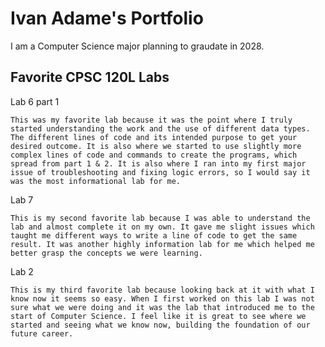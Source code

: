 
# Ivan Adame's Portfolio

I am a Computer Science major planning to graudate in 2028.

## Favorite CPSC 120L Labs

Lab 6 part 1

    This was my favorite lab because it was the point where I truly started understanding the work and the use of different data types. The different lines of code and its intended purpose to get your desired outcome. It is also where we started to use slightly more complex lines of code and commands to create the programs, which spread from part 1 & 2. It is also where I ran into my first major issue of troubleshooting and fixing logic errors, so I would say it was the most informational lab for me.

Lab 7

    This is my second favorite lab because I was able to understand the lab and almost complete it on my own. It gave me slight issues which taught me different ways to write a line of code to get the same result. It was another highly information lab for me which helped me better grasp the concepts we were learning. 
	
Lab 2

    This is my third favorite lab because looking back at it with what I know now it seems so easy. When I first worked on this lab I was not sure what we were doing and it was the lab that introduced me to the start of Computer Science. I feel like it is great to see where we started and seeing what we know now, building the foundation of our future career.